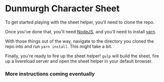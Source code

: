 # Dunmurgh Character Sheet

To get started playing with the sheet helper, you'll need to clone the repo.

Once you've done that, you'll need [NodeJS](https://nodejs.org), and you'll need to install [yarn](https://yarnpkg.com).

With those things out of the way, navigate to the directory you cloned the repo into and run `yarn install`. This might take a bit.

Finally, you're ready to fire up the sheet helper!  `gulp` will build the sheet, fire up a livereload server and open the sheet helper in your default browser.

### More instructions coming eventually
